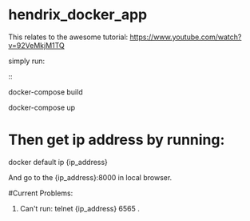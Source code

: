 # hendrix_docker_app

This relates to the awesome tutorial: https://www.youtube.com/watch?v=92VeMkjM1TQ

simply run:

::

docker-compose build

docker-compose up


# Then get ip address by running:

docker default ip
{ip_address}

And go to the {ip_address}:8000 in local browser.

#Current Problems:

1. Can't run:
    telnet {ip_address} 6565 .

